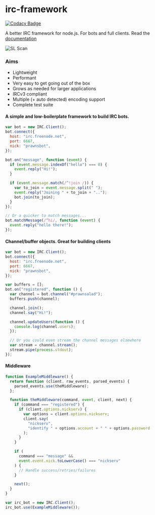 # irc-framework

[![Codacy Badge](https://api.codacy.com/project/badge/Grade/bcf63150516b4911b2a7f6b0b4db4359)](https://app.codacy.com/gh/turkdevops/irc-framework?utm_source=github.com&utm_medium=referral&utm_content=turkdevops/irc-framework&utm_campaign=Badge_Grade)

A better IRC framework for node.js. For bots and full clients. Read the
[documentation](https://github.com/kiwiirc/irc-framework/blob/master/docs/clientapi.md)

![SL Scan](https://github.com/turkdevops/irc-framework/workflows/SL%20Scan/badge.svg?branch=master)

### Aims

- Lightweight
- Performant
- Very easy to get going out of the box
- Grows as needed for larger applications
- IRCv3 compliant
- Multiple (+ auto detected) encoding support
- Complete test suite

#### A simple and low-boilerplate framework to build IRC bots.

```javascript
var bot = new IRC.Client();
bot.connect({
  host: "irc.freenode.net",
  port: 6667,
  nick: "prawnsbot",
});

bot.on("message", function (event) {
  if (event.message.indexOf("hello") === 0) {
    event.reply("Hi!");
  }

  if (event.message.match(/^!join /)) {
    var to_join = event.message.split(" ");
    event.reply("Joining " + to_join + "..");
    bot.join(to_join);
  }
});

// Or a quicker to match messages...
bot.matchMessage(/^hi/, function (event) {
  event.reply("hello there!");
});
```

#### Channel/buffer objects. Great for building clients

```javascript
var bot = new IRC.Client();
bot.connect({
  host: "irc.freenode.net",
  port: 6667,
  nick: "prawnsbot",
});

var buffers = [];
bot.on("registered", function () {
  var channel = bot.channel("#prawnsalad");
  buffers.push(channel);

  channel.join();
  channel.say("Hi!");

  channel.updateUsers(function () {
    console.log(channel.users);
  });

  // Or you could even stream the channel messages elsewhere
  var stream = channel.stream();
  stream.pipe(process.stdout);
});
```

#### Middleware

```javascript
function ExampleMiddleware() {
  return function (client, raw_events, parsed_events) {
    parsed_events.use(theMiddleware);
  };

  function theMiddleware(command, event, client, next) {
    if (command === "registered") {
      if (client.options.nickserv) {
        var options = client.options.nickserv;
        client.say(
          "nickserv",
          "identify " + options.account + " " + options.password
        );
      }
    }

    if (
      command === "message" &&
      event.event.nick.toLowerCase() === "nickserv"
    ) {
      // Handle success/retries/failures
    }

    next();
  }
}

var irc_bot = new IRC.Client();
irc_bot.use(ExampleMiddleware());
```
